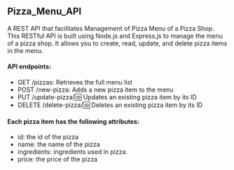 ## Pizza_Menu_API
A REST API that facilitates Management of Pizza Menu of a Pizza Shop.
This RESTful API is built using Node.js and Express.js to manage the menu of a pizza shop. It allows you to create, read, update, and delete pizza items in the menu.

#### API endpoints:
* GET /pizzas: Retrieves the full menu list
* POST /new-pizza: Adds a new pizza item to the menu
* PUT /update-pizza/:id: Updates an existing pizza item by its ID
* DELETE /delete-pizza/:id: Deletes an existing pizza item by its ID

#### Each pizza item has the following attributes:

* id: the id of the pizza
* name: the name of the pizza
* ingredients: ingredients used in pizza.
* price: the price of the pizza
